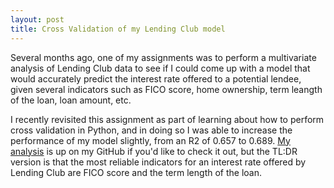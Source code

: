 ```yaml
---
layout: post
title: Cross Validation of my Lending Club model
---
```


Several months ago, one of my assignments was to perform a multivariate analysis of Lending Club data to see if I could come up with a model that would accurately predict the interest rate offered to a potential lendee, given several indicators such as FICO score, home ownership, term leangth of the loan, loan amount, etc. 

I recently revisited this assignment as part of learning about how to perform cross validation in Python, and in doing so I was able to increase the performance of my model slightly, from an R2 of 0.657 to 0.689. <a href="https://github.com/yorktronic/data_science/tree/master/thinkful/Unit4/cv" target="_blank">My analysis</a> is up on my GitHub if you'd like to check it out, but the TL:DR version is that the most reliable indicators for an interest rate offered by Lending Club are FICO score and the term length of the loan. 